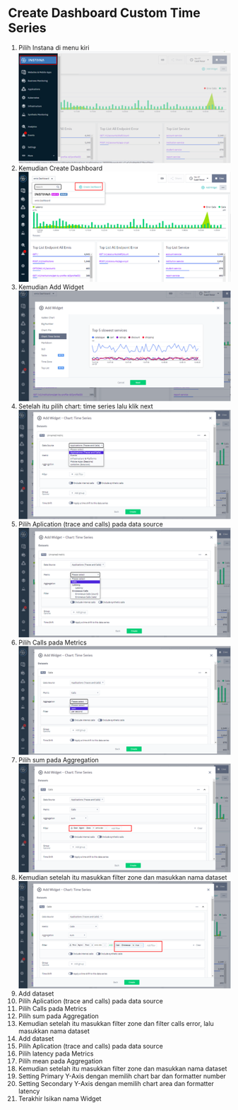 # Create Dashboard Custom Time Series

1. Pilih Instana di menu kiri ![gambar 1](asset/widget1.png)
2. Kemudian Create Dashboard ![gambar 2](asset/widget2.png)
3. Kemudian Add Widget ![gambar 3](asset/widget3.png)
4. Setelah itu pilih chart: time series lalu klik next ![gambar 4](asset/widget4.png)
5. Pilih Aplication (trace and calls) pada data source ![gambar 5](asset/widget5.png)
6. Pilih Calls pada Metrics ![gambar 6](asset/widget6.png)
7. Pilih sum pada Aggregation ![gambar 7](asset/widget7.png)
8. Kemudian setelah itu masukkan filter zone dan masukkan nama dataset ![gambar 8](asset/widget8.png)
9. Add dataset
10. Pilih Aplication (trace and calls) pada data source
11. Pilih Calls pada Metrics
12. Pilih sum pada Aggregation
13. Kemudian setelah itu masukkan filter zone dan filter calls error, lalu masukkan nama dataset
14. Add dataset
15. Pilih Aplication (trace and calls) pada data source
16. Pilih latency pada Metrics
17. Pilih mean pada Aggregation
18. Kemudian setelah itu masukkan filter zone dan masukkan nama dataset
19. Setting Primary Y-Axis dengan memilih chart bar dan formatter number
20. Setting Secondary Y-Axis dengan memilih chart area dan formatter latency
21. Terakhir Isikan nama Widget
